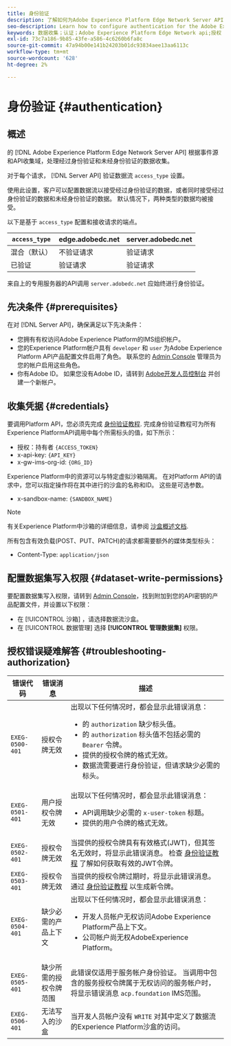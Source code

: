 ```yaml
---
title: 身份验证
description: 了解如何为Adobe Experience Platform Edge Network Server API配置身份验证
seo-description: Learn how to configure authentication for the Adobe Experience Platform Edge Network Server API
keywords: 数据收集；认证；Adobe Experience Platform Edge Network api;授权
exl-id: 73c7a186-9b85-43fe-a586-4c6260b6fa8c
source-git-commit: 47a94b00e141b24203b01dc93834aee13aa6113c
workflow-type: tm+mt
source-wordcount: '628'
ht-degree: 2%

---
```


# 身份验证 {#authentication}

## 概述

的 [!DNL Adobe Experience Platform Edge Network Server API] 根据事件源和API收集域，处理经过身份验证和未经身份验证的数据收集。

对于每个请求， [!DNL Server API] 验证数据流 `access_type` 设置。

使用此设置，客户可以配置数据流以接受经过身份验证的数据，或者同时接受经过身份验证的数据和未经身份验证的数据。 默认情况下，两种类型的数据均被接受。

以下是基于 `access_type` 配置和接收请求的端点。

| `access_type` | edge.adobedc.net | server.adobedc.net |
|-----------------|-------------------------------|-----------------------|
| 混合（默认） | 不验证请求 | 验证请求 |
| 已验证 | 验证请求 | 验证请求 |

来自上的专用服务器的API调用 `server.adobedc.net` 应始终进行身份验证。

## 先决条件 {#prerequisites}

在对 [!DNL Server API]，确保满足以下先决条件：

* 您拥有有权访问Adobe Experience Platform的IMS组织帐户。
* 您的Experience Platform帐户具有 `developer` 和 `user` 为Adobe Experience Platform API产品配置文件启用了角色。 联系您的 [Admin Console](../access-control/home.md) 管理员为您的帐户启用这些角色。
* 你有Adobe ID。 如果您没有Adobe ID，请转到 [Adobe开发人员控制台](https://developer.adobe.com/console) 并创建一个新帐户。

## 收集凭据 {#credentials}

要调用Platform API，您必须先完成 [身份验证教程](../landing/api-authentication.md). 完成身份验证教程可为所有Experience PlatformAPI调用中每个所需标头的值，如下所示：

* 授权：持有者 `{ACCESS_TOKEN}`
* x-api-key: `{API_KEY}`
* x-gw-ims-org-id: `{ORG_ID}`

Experience Platform中的资源可以与特定虚拟沙箱隔离。 在对Platform API的请求中，您可以指定操作将在其中进行的沙盒的名称和ID。 这些是可选参数。

* x-sandbox-name: `{SANDBOX_NAME}`

>[!NOTE]
>
>有关Experience Platform中沙箱的详细信息，请参阅 [沙盒概述文档](../sandboxes/home.md).

所有包含有效负载(POST、PUT、PATCH)的请求都需要额外的媒体类型标头：

* Content-Type: `application/json`

## 配置数据集写入权限 {#dataset-write-permissions}

要配置数据集写入权限，请转到 [Admin Console](https://adminconsole.adobe.com)，找到附加到您的API密钥的产品配置文件，并设置以下权限：

* 在 [!UICONTROL 沙箱] ，请选择数据流沙盒。
* 在 [!UICONTROL 数据管理] 选择 **[!UICONTROL 管理数据集]** 权限。

## 授权错误疑难解答 {#troubleshooting-authorization}

| 错误代码 | 错误消息 | 描述 |
| --- | --- | --- |
| `EXEG-0500-401` | 授权令牌无效 | 出现以下任何情况时，都会显示此错误消息：  <ul><li>的 `authorization` 缺少标头值。</li><li>的 `authorization` 标头值不包括必需的 `Bearer` 令牌。</li><li>提供的授权令牌的格式无效。</li><li>数据流需要进行身份验证，但请求缺少必需的标头。</li></ul> |
| `EXEG-0501-401` | 用户授权令牌无效 | 出现以下任何情况时，都会显示此错误消息： <ul><li>API调用缺少必需的 `x-user-token` 标题。</li><li>提供的用户令牌的格式无效。</li></ul> |
| `EXEG-0502-401` | 授权令牌无效 | 当提供的授权令牌具有有效格式(JWT)，但其签名无效时，将显示此错误消息。 检查 [身份验证教程](../landing/api-authentication.md) 了解如何获取有效的JWT令牌。 |
| `EXEG-0503-401` | 授权令牌无效 | 当提供的授权令牌过期时，将显示此错误消息。 通过 [身份验证教程](../landing/api-authentication.md) 以生成新令牌。 |
| `EXEG-0504-401` | 缺少必需的产品上下文 | 出现以下任何情况时，都会显示此错误消息：  <ul><li>开发人员帐户无权访问Adobe Experience Platform产品上下文。</li><li>公司帐户尚无权AdobeExperience Platform。</li></ul> |
| `EXEG-0505-401` | 缺少所需的授权令牌范围 | 此错误仅适用于服务帐户身份验证。 当调用中包含的服务授权令牌属于无权访问的服务帐户时，将显示错误消息 `acp.foundation` IMS范围。 |
| `EXEG-0506-401` | 无法写入的沙盒 | 当开发人员帐户没有 `WRITE` 对其中定义了数据流的Experience Platform沙盒的访问。 |
